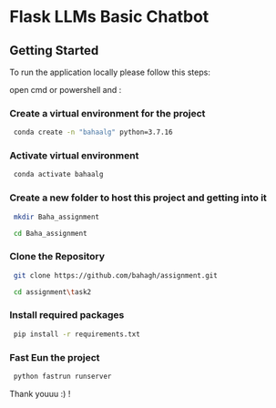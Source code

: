 # Flask LLMs Basic Chatbot


## Getting Started

To run the application locally please follow this steps:



open cmd or powershell and :
### Create a virtual environment for the project
```bash
 conda create -n "bahaalg" python=3.7.16

```
### Activate virtual environment
```bash
 conda activate bahaalg

```
### Create a new folder to host this project and getting into it 
```bash
 mkdir Baha_assignment
```
```bash
 cd Baha_assignment
```
### Clone the Repository
```bash
 git clone https://github.com/bahagh/assignment.git
```
```bash
 cd assignment\task2
```
### Install required packages
```bash
 pip install -r requirements.txt

```
### Fast Eun the project
```bash
 python fastrun runserver
```

Thank youuu :) !